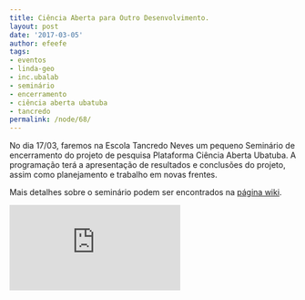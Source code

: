 ```yaml
---
title: Ciência Aberta para Outro Desenvolvimento.
layout: post
date: '2017-03-05'
author: efeefe
tags:
- eventos
- linda-geo
- inc.ubalab
- seminário
- encerramento
- ciência aberta ubatuba
- tancredo
permalink: /node/68/
---
```


No dia 17/03, faremos na Escola Tancredo Neves um pequeno Seminário de encerramento do projeto de pesquisa Plataforma Ciência Aberta Ubatuba. A programação terá a apresentação de resultados e conclusões do projeto, assim como planejamento e trabalho em novas frentes.

Mais detalhes sobre o seminário podem ser encontrados na [página wiki](http://wiki.ubatuba.cc/doku.php?id=cienciaaberta:seminario "http://wiki.ubatuba.cc/doku.php?id=cienciaaberta:seminario").

![](http://wiki.ubatuba.cc/lib/exe/fetch.php?media=cienciaaberta:flyer-web.png)